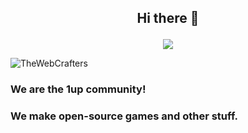 ## <p align="center"> Hi there 👋 </p>

<p align="center"> <a href="https://1upCommunity.github.io"> <img src="https://avatars.githubusercontent.com/u/87221564"> </img> </a> </p>

<p align="left"> <img src="https://komarev.com/ghpvc/?username=TheWebCrafters&label=Profile%20views&color=0e75b6&style=flat" alt="TheWebCrafters" /> </p>

### We are the 1up community!
### We make open-source games and other stuff.
